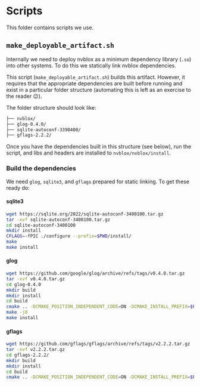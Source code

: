 # Scripts
This folder contains scripts we use.

## `make_deployable_artifact.sh`
Internally we need to deploy nvblox as a minimum dependency library (`.so`) into other systems. To do this we statically link nvblox dependencies.

This script (`make_deployable_artifact.sh`) builds this artifact. However, it requires that the appropriate dependencies are built before running and exist in a particular folder structure (automating this is left as an exercise to the reader :wink:).

The folder structure should look like:

```bash
├── nvblox/
├── glog-0.4.0/
├── sqlite-autoconf-3390400/
├── gflags-2.2.2/
```

Once you have the dependencies built in this structure (see below), run the script, and libs and headers are installed to `nvblox/nvblox/install`.

### Build the dependencies
We need `glog`, `sqlite3`, and `gflags` prepared for static linking. To get these ready do:

#### sqlite3

```bash
wget https://sqlite.org/2022/sqlite-autoconf-3400100.tar.gz
tar -xvf sqlite-autoconf-3400100.tar.gz
cd sqlite-autoconf-3400100
mkdir install
CFLAGS=-fPIC ./configure --prefix=$PWD/install/
make
make install
```

#### glog
```bash
wget https://github.com/google/glog/archive/refs/tags/v0.4.0.tar.gz
tar -xvf v0.4.0.tar.gz
cd glog-0.4.0
mkdir build
mkdir install
cd build
cmake .. -DCMAKE_POSITION_INDEPENDENT_CODE=ON -DCMAKE_INSTALL_PREFIX=$PWD/../install/ -DWITH_GFLAGS=OFF -DBUILD_SHARED_LIBS=OFF
make -j8
make install
```

#### gflags
```bash
wget https://github.com/gflags/gflags/archive/refs/tags/v2.2.2.tar.gz
tar -xvf v2.2.2.tar.gz
cd gflags-2.2.2/
mkdir build
mkdir install
cd build
cmake .. -DCMAKE_POSITION_INDEPENDENT_CODE=ON -DCMAKE_INSTALL_PREFIX=$PWD/../install/ -DGFLAGS_BUILD_STATIC_LIBS=ON -DGFLAGS=google && make -j8 && make install
```
